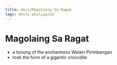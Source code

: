 ```yaml
---
title: docs/Magolaing Sa Ragat
tags: deity philippine
---
```


# Magolaing Sa Ragat
- a tonong of the enchantress Walain Pirimbangan
- took the form of a gigantic crocodile